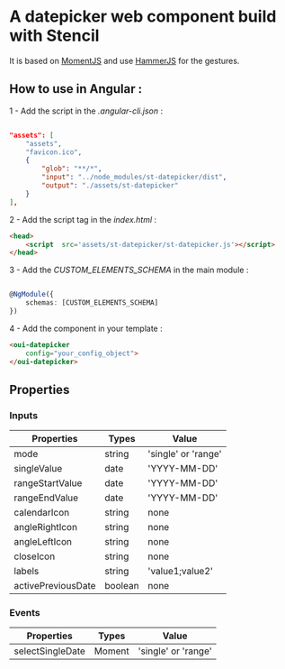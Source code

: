
# A datepicker web component build with Stencil

It is based on [MomentJS](https://momentjs.com/docs/) and use [HammerJS](https://hammerjs.github.io/) for the gestures.

  
## How to use in Angular :

  

1 - Add the script in the *.angular-cli.json* :

```json

"assets": [
	"assets",
	"favicon.ico",
	{
		"glob": "**/*",
		"input": "../node_modules/st-datepicker/dist",
		"output": "./assets/st-datepicker"
	}
],
```

2 - Add the script tag in the *index.html* :

```html
<head>
	<script  src='assets/st-datepicker/st-datepicker.js'></script>
</head>
```

3 - Add the *CUSTOM_ELEMENTS_SCHEMA* in the main module :

```typescript

@NgModule({
	schemas: [CUSTOM_ELEMENTS_SCHEMA]
})

```

4 - Add the component in your template :

```html
<oui-datepicker
	config="your_config_object">
</oui-datepicker>
```

  

## Properties

### Inputs

  
| Properties | Types | Value |
|--|--|--|
| mode | string | 'single' or 'range' |
| singleValue | date | 'YYYY-MM-DD' |
| rangeStartValue | date | 'YYYY-MM-DD' |
| rangeEndValue | date | 'YYYY-MM-DD' |
| calendarIcon | string | none |
| angleRightIcon | string | none |
| angleLeftIcon | string | none |
| closeIcon | string | none |
| labels | string | 'value1;value2' |
| activePreviousDate | boolean | none |

### Events

| Properties | Types | Value |
|--|--|--|
| selectSingleDate | Moment | 'single' or 'range' |